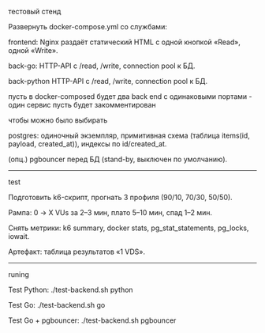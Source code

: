 тестовый стенд

Развернуть docker-compose.yml со службами:

frontend: Nginx раздаёт статический HTML c одной кнопкой «Read», одной «Write».

back-go: HTTP-API с /read, /write, connection pool к БД.

back-python HTTP-API с /read, /write, connection pool к БД.

пусть в docker-composed будет два back end с одинаковыми портами - один сервис пусть будет закомментирован 

чтобы можно было выбирать

postgres: одиночный экземпляр, примитивная схема (таблица items(id, payload, created_at)), индексы по id/created_at.

(опц.) pgbouncer перед БД (stand-by, выключен по умолчанию).

---

test 

Подготовить k6-скрипт, прогнать 3 профиля (90/10, 70/30, 50/50).

Рампа: 0 → X VUs за 2–3 мин, плато 5–10 мин, спад 1–2 мин.

Снять метрики: k6 summary, docker stats, pg_stat_statements, pg_locks, iowait.

Артефакт: таблица результатов «1 VDS».

---

runing 

  Test Python:
  ./test-backend.sh python

  Test Go:
  ./test-backend.sh go

  Test Go + pgbouncer:
  ./test-backend.sh pgbouncer